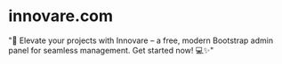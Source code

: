 # innovare.com
"🚀 Elevate your projects with Innovare – a free, modern Bootstrap admin panel for seamless management. Get started now! 💻✨"
